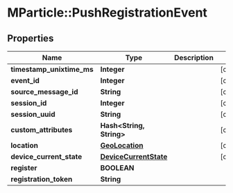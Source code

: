 # MParticle::PushRegistrationEvent

## Properties
Name | Type | Description | Notes
------------ | ------------- | ------------- | -------------
**timestamp_unixtime_ms** | **Integer** |  | [optional] 
**event_id** | **Integer** |  | [optional] 
**source_message_id** | **String** |  | [optional] 
**session_id** | **Integer** |  | [optional] 
**session_uuid** | **String** |  | [optional] 
**custom_attributes** | **Hash&lt;String, String&gt;** |  | [optional] 
**location** | [**GeoLocation**](GeoLocation.md) |  | [optional] 
**device_current_state** | [**DeviceCurrentState**](DeviceCurrentState.md) |  | [optional] 
**register** | **BOOLEAN** |  | 
**registration_token** | **String** |  | 


